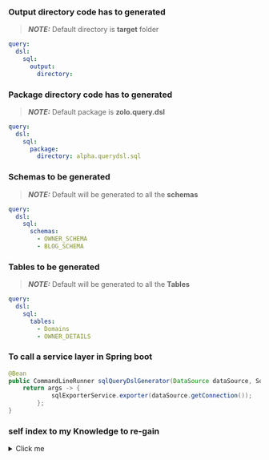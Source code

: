 ### Output directory code has to generated

> **_NOTE:_**  Default directory is **target** folder

```yaml
query:
  dsl:
    sql:
      output:
        directory:
```


### Package directory code has to generated

> **_NOTE:_**  Default package is **zolo.query.dsl**
```yaml
query:
  dsl:
    sql:
      package:
        directory: alpha.querydsl.sql
```

### Schemas to be generated

> **_NOTE:_**  Default will be generated to all the **schemas**
```yaml
query:
  dsl:
    sql:
      schemas:
        - OWNER_SCHEMA
        - BLOG_SCHEMA
```

### Tables to be generated

> **_NOTE:_**  Default will be generated to all the **Tables**
```yaml
query:
  dsl:
    sql:
      tables:
        - Domains
        - OWNER_DETAILS
```

### To call a service layer in Spring boot
```java
@Bean
public CommandLineRunner sqlQueryDslGenerator(DataSource dataSource, SqlExporterService sqlExporterService) {
    return args -> {
            sqlExporterService.exporter(dataSource.getConnection());
        };
}
```



### self index to my Knowledge to re-gain
<details>
  <summary>Click me</summary>
1) CustomMetadataExporter to be copied from MetadataExporter

2) Import Jakarta validation library
```java
   import jakarta.annotation.Nullable;
```
3) Constructor changes in CustomMetadataExporter
```java
private final CustomMetadataExporterConfig config;

public CustomMetadataExporter(CustomMetadataExporterConfig config) {
    this.config = config;
}
```
4) Changes in below method
```java
private void handleTable(DatabaseMetaData md, ResultSet tables) throws SQLException {
    var catalog = tables.getString("TABLE_CAT");
    var schema = tables.getString("TABLE_SCHEM");
    var schemaName = normalize(tables.getString("TABLE_SCHEM"));
    var tableName = normalize(tables.getString("TABLE_NAME"));

    if (FilterSqlGeneratorUtil.codeGenerateFor(FilterSqlGeneratorUtil.valuesToLowerCase(config.getSchemasIncluded()),
            FilterSqlGeneratorUtil.valuesToLowerCase(config.getTablesIncluded()), schemaName, tableName)) {
                /*
                        existing logic of this method to be copied over here
                 */
    }
}
```
</details>